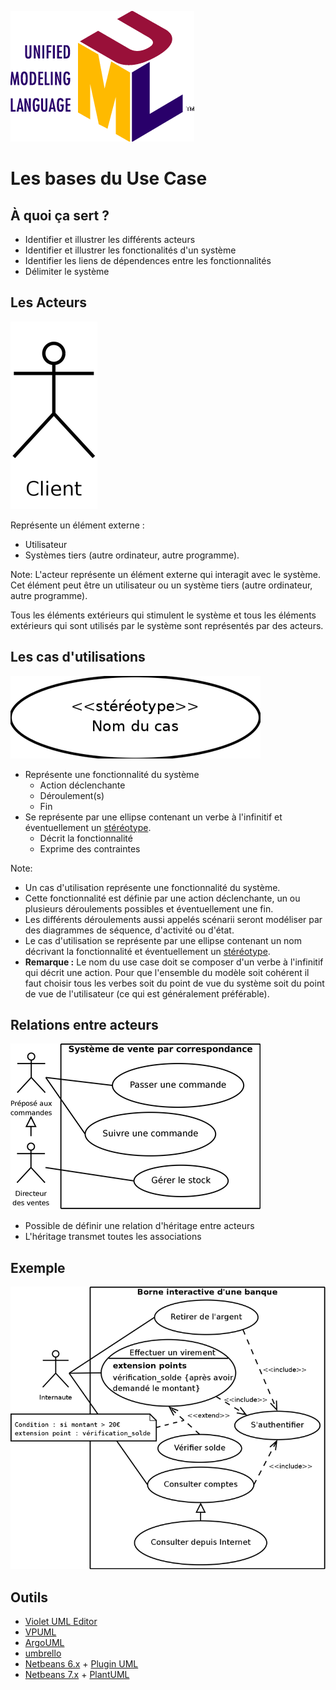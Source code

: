 ![git](images/UML_logo.gif "Unified Modeling Language")
# Les bases du Use Case



## À quoi ça sert ?
- Identifier et illustrer les différents acteurs
- Identifier et illustrer les fonctionalités d'un système
- Identifier les liens de dépendences entre les fonctionnalités
- Délimiter le système



## Les Acteurs
![acteur](images/acteur.png "Représentation d'un acteur")

Représente un élément externe : 

- Utilisateur
- Systèmes tiers (autre ordinateur, autre programme).

Note:
L'acteur représente un élément externe qui interagit avec le système. Cet élément peut être un utilisateur ou un système tiers (autre ordinateur, autre programme).

Tous les éléments extérieurs qui stimulent le système et tous les éléments extérieurs qui sont utilisés par le système sont représentés par des acteurs.



## Les cas d'utilisations
![use-case](images/use_case.png "Représentation d'un Use Case")

- Représente une fonctionnalité du système
  - Action déclenchante
  - Déroulement(s)
  - Fin
- Se représente par une ellipse contenant un verbe à l'infinitif et éventuellement un [stéréotype](http://www.visual-paradigm.com/product/vpuml/tutorials/extendusecasediagrambystereotype.jsp).
  - Décrit la fonctionnalité
  - Exprime des contraintes

Note:
- Un cas d'utilisation représente une fonctionnalité du système.
- Cette fonctionnalité est définie par une action déclenchante, un ou plusieurs déroulements possibles et éventuellement une fin.
- Les différents déroulements aussi appelés scénarii seront modéliser par des diagrammes de séquence, d'activité ou d'état.
- Le cas d'utilisation se représente par une ellipse contenant un nom décrivant la fonctionnalité et éventuellement un [stéréotype](http://www.visual-paradigm.com/product/vpuml/tutorials/extendusecasediagrambystereotype.jsp).
- **Remarque :** Le nom du use case doit se composer d'un verbe à l'infinitif qui décrit une action. Pour que l'ensemble du modèle soit cohérent il faut choisir tous les verbes soit du point de vue du système soit du point de vue de l'utilisateur (ce qui est généralement préférable).



## Relations entre acteurs
![relations-acteurs](images/relations_acteurs.png "Représentation d'une relation entre acteurs")

- Possible de définir une relation d'héritage entre acteurs
- L'héritage transmet toutes les associations



## Exemple
![exemple](images/exemple.png "Exemple")



## Outils
- [Violet UML Editor](http://alexdp.free.fr/violetumleditor/page.php)
- [VPUML](http://www.visual-paradigm.com/solution/freeumltool/)
- [ArgoUML](http://argouml.tigris.org/)
- [umbrello](http://umbrello.kde.org/)
- [Netbeans 6.x](http://www.netbeans.info/downloads/dev.php) + [Plugin UML](http://plugins.netbeans.org/plugin/1801/netbeans-uml)
- [Netbeans 7.x](https://netbeans.org/downloads/index.html) + [PlantUML](http://plugins.netbeans.org/plugin/49069/plantuml)